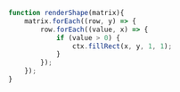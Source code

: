 <!-- this is a seperate file because the markdown component is being a dick! -->
<!-- do note delete or there will be tears -->

```js
function renderShape(matrix){
    matrix.forEach((row, y) => {
        row.forEach((value, x) => {
            if (value > 0) {
                ctx.fillRect(x, y, 1, 1);
            }
        });
    });
}
```
